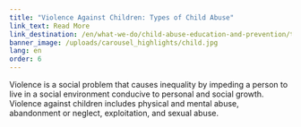 ```yaml
---
title: "Violence Against Children: Types of Child Abuse"
link_text: Read More
link_destination: /en/what-we-do/child-abuse-education-and-prevention/types-of-child-abuse/
banner_image: /uploads/carousel_highlights/child.jpg
lang: en
order: 6
---
```

Violence is a social problem that causes inequality by impeding a person to live in a social environment conducive to personal and social growth. Violence against children includes physical and mental abuse, abandonment or neglect, exploitation, and sexual abuse.
